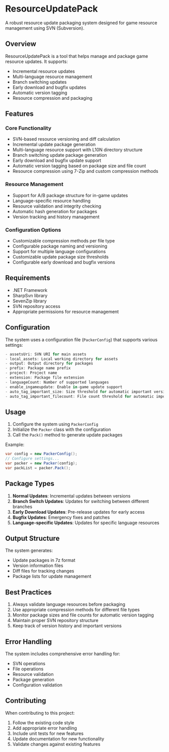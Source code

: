 # ResourceUpdatePack

A robust resource update packaging system designed for game resource management using SVN (Subversion).

## Overview

ResourceUpdatePack is a tool that helps manage and package game resource updates. It supports:
- Incremental resource updates
- Multi-language resource management
- Branch switching updates
- Early download and bugfix updates
- Automatic version tagging
- Resource compression and packaging

## Features

### Core Functionality
- SVN-based resource versioning and diff calculation
- Incremental update package generation
- Multi-language resource support with L10N directory structure
- Branch switching update package generation
- Early download and bugfix update support
- Automatic version tagging based on package size and file count
- Resource compression using 7-Zip and custom compression methods

### Resource Management
- Support for A/B package structure for in-game updates
- Language-specific resource handling
- Resource validation and integrity checking
- Automatic hash generation for packages
- Version tracking and history management

### Configuration Options
- Customizable compression methods per file type
- Configurable package naming and versioning
- Support for multiple language configurations
- Customizable update package size thresholds
- Configurable early download and bugfix versions

## Requirements

- .NET Framework
- SharpSvn library
- SevenZip library
- SVN repository access
- Appropriate permissions for resource management

## Configuration

The system uses a configuration file (`PackerConfig`) that supports various settings:

```csharp
- assetsUri: SVN URI for main assets
- local_assets: Local working directory for assets
- output: Output directory for packages
- prefix: Package name prefix
- project: Project name
- extension: Package file extension
- languageCount: Number of supported languages
- enable_ingameupdate: Enable in-game update support
- auto_tag_important_size: Size threshold for automatic important version tagging
- auto_tag_important_filecount: File count threshold for automatic important version tagging
```

## Usage

1. Configure the system using `PackerConfig`
2. Initialize the `Packer` class with the configuration
3. Call the `Pack()` method to generate update packages

Example:
```csharp
var config = new PackerConfig();
// Configure settings...
var packer = new Packer(config);
var packList = packer.Pack();
```

## Package Types

1. **Normal Updates**: Incremental updates between versions
2. **Branch Switch Updates**: Updates for switching between different branches
3. **Early Download Updates**: Pre-release updates for early access
4. **Bugfix Updates**: Emergency fixes and patches
5. **Language-specific Updates**: Updates for specific language resources

## Output Structure

The system generates:
- Update packages in 7z format
- Version information files
- Diff files for tracking changes
- Package lists for update management

## Best Practices

1. Always validate language resources before packaging
2. Use appropriate compression methods for different file types
3. Monitor package sizes and file counts for automatic version tagging
4. Maintain proper SVN repository structure
5. Keep track of version history and important versions

## Error Handling

The system includes comprehensive error handling for:
- SVN operations
- File operations
- Resource validation
- Package generation
- Configuration validation

## Contributing

When contributing to this project:
1. Follow the existing code style
2. Add appropriate error handling
3. Include unit tests for new features
4. Update documentation for new functionality
5. Validate changes against existing features

